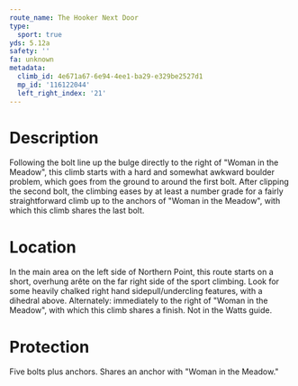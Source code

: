 ```yaml
---
route_name: The Hooker Next Door
type:
  sport: true
yds: 5.12a
safety: ''
fa: unknown
metadata:
  climb_id: 4e671a67-6e94-4ee1-ba29-e329be2527d1
  mp_id: '116122044'
  left_right_index: '21'
---
```

# Description
Following the bolt line up the bulge directly to the right of "Woman in the Meadow", this climb starts with a hard and somewhat awkward boulder problem, which goes from the ground to around the first bolt. After clipping the second bolt, the climbing eases by at least a number grade for a fairly straightforward climb up to the anchors of "Woman in the Meadow", with which this climb shares the last bolt.

# Location
In the main area on the left side of Northern Point, this route starts on a short, overhung arête on the far right side of the sport climbing. Look for some heavily chalked right hand sidepull/undercling features, with a dihedral above. Alternately: immediately to the right of "Woman in the Meadow", with which this climb shares a finish. Not in the Watts guide.

# Protection
Five bolts plus anchors. Shares an anchor with "Woman in the Meadow."
